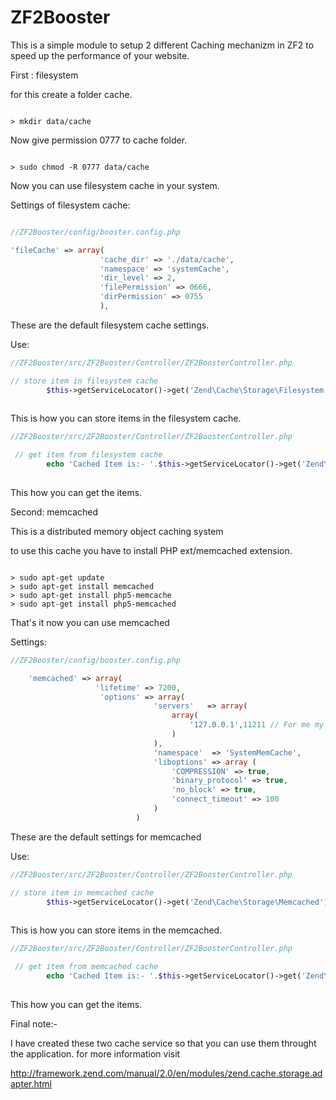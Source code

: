 ZF2Booster
==========

This is a simple module to setup 2 different Caching mechanizm in ZF2 to speed up the performance of your website.

First : filesystem

for this create a folder cache.

```

> mkdir data/cache

```

Now give permission 0777 to cache folder.

```

> sudo chmod -R 0777 data/cache

```

Now you can use filesystem cache in your system.

Settings of filesystem cache:

```php

//ZF2Booster/config/booster.config.php

'fileCache' => array(
                    'cache_dir' => './data/cache',
                    'namespace' => 'systemCache',
                    'dir_level' => 2,
                    'filePermission' => 0666,
                    'dirPermission' => 0755
                    ),

```

These are the default filesystem cache settings.

Use:

```php
//ZF2Booster/src/ZF2Booster/Controller/ZF2BoosterController.php

// store item in filesystem cache
        $this->getServiceLocator()->get('Zend\Cache\Storage\Filesystem')->setItem('foo', 'taxi');
        

```

This is how you can store items in the filesystem cache.

```php
//ZF2Booster/src/ZF2Booster/Controller/ZF2BoosterController.php

 // get item from filesystem cache
        echo 'Cached Item is:- '.$this->getServiceLocator()->get('Zend\Cache\Storage\Filesystem')->getItem('foo');
        

```

This how you can get the items.

Second: memcached

This is a distributed memory object caching system

to use this cache you have to install PHP ext/memcached extension. 

```

> sudo apt-get update
> sudo apt-get install memcached
> sudo apt-get install php5-memcache
> sudo apt-get install php5-memcached

```

That's it now you can use memcached 

Settings:

```php
//ZF2Booster/config/booster.config.php

    'memcached' => array(
    	           'lifetime' => 7200,
                    'options' => array(
                                'servers'   => array(
                                    array(
                                        '127.0.0.1',11211 // For me my localhost is my memcached server.
                                    )
                                ),
                                'namespace'  => 'SystemMemCache',
                                'liboptions' => array (
                                    'COMPRESSION' => true,
                                    'binary_protocol' => true,
                                    'no_block' => true,
                                    'connect_timeout' => 100
                                )
                            )

```
These are the default settings for memcached

Use:


```php
//ZF2Booster/src/ZF2Booster/Controller/ZF2BoosterController.php

// store item in memcached cache
        $this->getServiceLocator()->get('Zend\Cache\Storage\Memcached')->setItem('foo', 'taxi');
        

```

This is how you can store items in the memcached.

```php
//ZF2Booster/src/ZF2Booster/Controller/ZF2BoosterController.php

 // get item from memcached cache
        echo 'Cached Item is:- '.$this->getServiceLocator()->get('Zend\Cache\Storage\Memcached')->getItem('foo');
        

```

This how you can get the items.


Final note:-

I have created these two cache service so that you can use them throught the application. for more information visit 

http://framework.zend.com/manual/2.0/en/modules/zend.cache.storage.adapter.html
